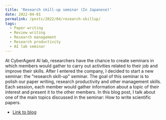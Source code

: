 ```yaml
---
title: 'Research skill-up seminar (In Japanese)'
date: 2022-04-01
permalink: /posts/2022/04/research-skillup/
tags:
  - Paper writing
  - Review writing
  - Research management
  - Research productivity
  - AI lab seminar
---
```


At CyberAgent AI lab, researchers have the chance to create seminars in which members would gather to carry out activities related to their job and improve their skills. After I entered the company, I decided to start a new seminar: the "research skill-up" seminar. The goal of this seminar is to polish our paper writing, research productivity and other management skills. Each session, each member would gather information about a topic of their interest and present it to the other members. In this blog post, I talk about one of the main topics discussed in the seminar: How to write scientific papers.

- [Link to blog](https://cyberagent.ai/blog/research/16595/)
